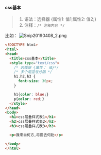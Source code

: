 #### css基本
> 1. 语法：选择器 {属性1: 值1;属性2: 值2;}
> 2. 注释：`/* 注释内容 */`

比如：
![Snip20190408_2.png](https://i.loli.net/2019/04/08/5cab50ef9ec92.png)
```html
<!DOCTYPE html>
<html>
<head>
  <title>css基本</title>
  <style type="text/css">
    /* 选择器 {属性： 值}*/
    /* 多个用逗号分隔 */
    h1,h2,h3 {
      font-size: 30px;
    }

    h1{color: blue;}
    p{color: red;}
  </style>
</head>
<body>
  <h1>css层叠样式表1</h1>
  <h2>css层叠样式表2</h2>
  <h3>css层叠样式表3</h3>

  <p>我来自何方,将要去何处</p>

</body>
</html>
```